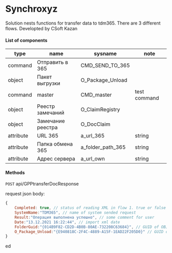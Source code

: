 ﻿# Synchroxyz
Solution nests functions for transfer data to tdm365. There are 3 different flows. Developted by CSoft Kazan

#### List of components

type|name|sysname|note
-|-|-|-
command|Отправить в 365|CMD_SEND_TO_365
object|Пакет выгрузки|O_Package_Unload
command|master|CMD_master|test command
object|Реестр замечаний|O_ClaimRegistry
object|Замечание реестра|O_DocClaim
attribute|URL 365|a_url_365|string
attribute|Папка обмена 365|a_folder_path_365|string
attribute|Адрес сервера|a_url_own|string

#### Methods
`POST` api/GPPtransferDocResponse

request json body:

```js
{
	Completed: true, // status of reading XML in flow 1. true or false
	SystemName:"TDM365", // name of system sended request
	Result:"Операция выполнена успешно", // some comment for user
	Date:"13.12.2021 16:22:44", // import xml date
	FolderGuid:"{014B9F82-CD2D-4B0B-80AE-732208C63684}", // GUID of OBJECT_Folder from extarnal system
	O_Package_Unload:"{E940818C-2F4C-4889-A15F-1EAD22F205D0}" // GUID of O_Package_Unload from XML
}
```
ed




